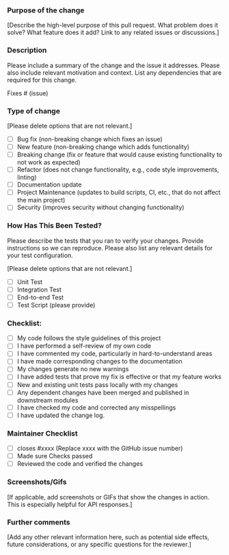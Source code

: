 
### Purpose of the change

[Describe the high-level purpose of this pull request. What problem does it solve? What feature does it add? Link to any related issues or discussions.]

### Description

Please include a summary of the change and the issue it addresses. Please also include relevant motivation and context. List any dependencies that are required for this change.

Fixes # (issue)

### Type of change

[Please delete options that are not relevant.]
-   [ ] Bug fix (non-breaking change which fixes an issue)
-   [ ] New feature (non-breaking change which adds functionality)
-   [ ] Breaking change (fix or feature that would cause existing functionality to not work as expected)
-   [ ] Refactor (does not change functionality, e.g., code style improvements, linting)
-   [ ] Documentation update
-   [ ] Project Maintenance (updates to build scripts, CI, etc., that do not affect the main project)
-   [ ] Security (improves security without changing functionality)

### How Has This Been Tested?

Please describe the tests that you ran to verify your changes. Provide instructions so we can reproduce. Please also list any relevant details for your test configuration.

[Please delete options that are not relevant.]

-   [ ] Unit Test
-   [ ] Integration Test
-   [ ] End-to-end Test
-   [ ] Test Script (please provide)

### Checklist:

-   [ ] My code follows the style guidelines of this project
-   [ ] I have performed a self-review of my own code
-   [ ] I have commented my code, particularly in hard-to-understand areas
-   [ ] I have made corresponding changes to the documentation
-   [ ] My changes generate no new warnings
-   [ ] I have added tests that prove my fix is effective or that my feature works
-   [ ] New and existing unit tests pass locally with my changes
-   [ ] Any dependent changes have been merged and published in downstream modules
-   [ ] I have checked my code and corrected any misspellings
-   [ ] I have updated the change log.

### Maintainer Checklist

-   [ ] closes #xxxx (Replace xxxx with the GitHub issue number)
-   [ ] Made sure Checks passed
-   [ ] Reviewed the code and verified the changes

### Screenshots/Gifs

[If applicable, add screenshots or GIFs that show the changes in action. This is especially helpful for API responses.]

### Further comments

[Add any other relevant information here, such as potential side effects, future considerations, or any specific questions for the reviewer.]